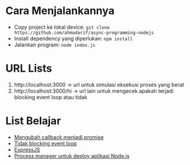 # Cara Menjalankannya
- Copy project ke lokal device: `git clone https://github.com/ahmadarif/async-programming-nodejs`
- Install dependency yang diperlukan: `npm install`
- Jalankan program: `node index.js`

# URL Lists
1. http://localhost:3000 -> url untuk simulasi eksekusi proses yang berat
2. http://localhost:3000/hi -> url lain untuk mengecek apakah terjadi blocking event loop atau tidak

# List Belajar
- [Mengubah callback menjadi promise](https://nodejs.org/dist/latest-v8.x/docs/api/util.html#util_util_promisify_original)
- [Tidak blocking event loop](https://nodejs.org/uk/docs/guides/dont-block-the-event-loop/)
- [ExpressJS](https://expressjs.com)
- [Process manager untuk deploy aplikasi Node.js](https://pm2.keymetrics.io/)
